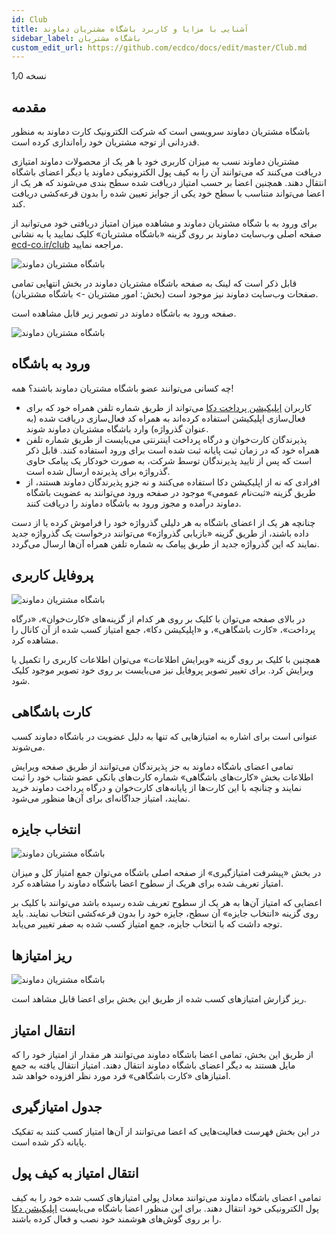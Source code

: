 ```yaml
---
id: Club
title: آشنایی با مزایا و کاربرد باشگاه مشتریان دماوند
sidebar_label: باشگاه مشتریان
custom_edit_url: https://github.com/ecdco/docs/edit/master/Club.md
---
```


نسخه 1٫0

## مقدمه

باشگاه مشتریان دماوند سرویسی است که شرکت الکترونیک کارت دماوند به منظور قدردانی از توجه مشتریان خود راه‌اندازی کرده است. 

مشتریان دماوند نسب به میزان کاربری خود با هر یک از محصولات دماوند امتیازی دریافت می‌کنند که می‌توانند آن را به کیف پول الکترونیکی دماوند یا دیگر اعضای باشگاه انتقال دهند. همچنین اعضا بر حسب امتیاز دریافت شده سطح بندی می‌شوند که هر یک از اعضا می‌تواند متناسب با سطح خود یکی از جوایز تعیین شده را بدون قرعه‌کشی دریافت کند.

برای ورود به با شگاه مشتریان دماوند  و مشاهده میزان امتیاز دریافتی خود می‌توانید از صفحه اصلی وب‌سایت دماوند بر روی گزینه «باشگاه مشتریان» کلیک نمایید یا به نشانی  [ecd-co.ir/club](http://www.ecd-co.ir/club) مراجعه نمایید.

![باشگاه مشتریان دماوند](/img/club/club-1.png)

قابل ذکر است که لینک به صفحه باشگاه مشتریان دماوند در بخش انتهایی تمامی صفحات وب‌سایت دماوند نیز موجود است (بخش: امور مشتریان -> باشگاه مشتریان). 

صفحه ورود به باشگاه دماوند در تصویر زیر قابل مشاهده است.

![باشگاه مشتریان دماوند](/img/club/club-2.png)


## ورود به باشگاه

چه کسانی می‌توانند عضو باشگاه مشتریان دماوند باشند؟ همه!

-  کاربران [اپلیکیشن پرداخت دکا](http://www.decapay.ir) می‌تواند از طریق شماره تلفن همراه خود که برای فعال‌سازی اپلیکیشن استفاده کرده‌اند به همراه کد فعال‌سازی دریافت شده (به عنوان گذرواژه) وارد باشگاه مشتریان دماوند شوند.
-  پذیرندگان کارت‌خوان و درگاه پرداخت اینترنتی می‌بایست از طریق شماره تلفن همراه خود که در زمان ثبت پایانه ثبت شده است برای ورود استفاده کنند. قابل ذکر است که پس از تایید پذیرندگان توسط شرکت،‌ به صورت خودکار یک پیامک حاوی گذرواژه برای پذیرنده ارسال شده است.
-  افرادی که نه از اپلیکیشن دکا استفاده می‌کنند و نه جزو پذیرندگان دماوند هستند، از طریق گزینه «ثبت‌نام عمومی» موجود در صفحه ورود می‌توانند به عضویت باشگاه دماوند درآمده و مجوز ورود به باشگاه دماوند را دریافت کنند.

چنانچه هر یک از اعضای باشگاه به هر دلیلی گذرواژه خود را فراموش کرده‌ یا از دست داده باشند، از طریق گزینه «بازیابی گذرواژه» می‌توانند درخواست یک گذرواژه جدید نمایند که این گذرواژه جدید از طریق پیامک به شماره تلفن همراه آن‌ها ارسال می‌گردد.


## پروفایل کاربری

![باشگاه مشتریان دماوند](/img/club/club-3.png)

در بالای صفحه می‌توان با کلیک بر روی هر کدام از گزینه‌های «کارت‌خوان»، «درگاه پرداخت»، «کارت باشگاهی»، و «اپلیکیشن دکا»، جمع امتیاز کسب شده از آن کانال را مشاهده کرد. 

همچنین با کلیک بر روی گزینه «ویرایش اطلاعات» می‌توان اطلاعات کاربری را تکمیل یا ویرایش کرد. برای تغییر تصویر پروفایل نیز می‌بایست بر روی خود تصویر موجود کلیک شود.


## کارت باشگاهی

عنوانی است برای اشاره به امتیاز‌هایی که تنها به دلیل عضویت در باشگاه دماوند کسب می‌شوند. 

تمامی اعضای باشگاه دماوند به جز پذیرندگان می‌توانند از طریق صفحه ویرایش اطلاعات بخش «کارت‌های باشگاهی» شماره کارت‌های بانکی عضو شتاب خود را ثبت نمایند و چنانچه با این کارت‌ها از پایانه‌های کارت‌خوان و درگاه پرداخت دماوند خرید نمایند، امتیاز جداگانه‌ای برای آن‌ها منظور می‌شود.


## انتخاب جایزه

![باشگاه مشتریان دماوند](/img/club/club-4.png)

در بخش «پیشرفت امتیاز‌گیری» از صفحه اصلی باشگاه می‌توان جمع امتیاز کل و میزان امتیاز تعریف شده برای هریک از سطوح اعضا باشگاه دماوند را مشاهده کرد. 

اعضایی که امتیاز آن‌ها به هر یک از سطوح تعریف شده رسیده باشد می‌توانند با کلیک بر روی گزینه «انتخاب جایزه» آن سطح، جایزه خود را بدون قرعه‌کشی انتخاب نمایند. باید توجه داشت که با انتخاب جایزه، جمع امتیاز کسب شده به صفر تغییر می‌یابد.


## ریز امتیاز‌ها

![باشگاه مشتریان دماوند](/img/club/club-5.png)


ریز گزارش امتیاز‌های کسب شده از طریق این بخش برای اعضا قابل مشاهد است.


## انتقال امتیاز

از طریق این بخش، تمامی اعضا باشگاه دماوند می‌توانند هر مقدار از امتیاز خود را که مایل هستند به دیگر اعضای باشگاه دماوند انتقال دهند. امتیاز انتقال یافته به جمع امتیازهای «کارت باشگاهی» فرد مورد نظر افزوده خواهد شد.

## جدول امتیاز‌گیری

در این بخش فهرست فعالیت‌هایی که اعضا می‌توانند از آن‌ها امتیاز کسب کنند به تفکیک پایانه ذکر شده است.

## انتقال امتیاز به کیف پول

تمامی اعضای باشگاه دماوند می‌توانند معادل پولی امتیاز‌های کسب شده خود را به کیف پول الکترونیکی خود انتقال دهند. برای این منظور اعضا باشگاه می‌بایست [اپلیکیشن دکا](http://decapay.ir) را بر روی گوش‌های هوشمند خود نصب و فعال کرده باشند.

